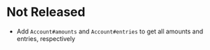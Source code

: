 # Not Released

- Add `Account#amounts` and `Account#entries` to get all amounts and entries, respectively

